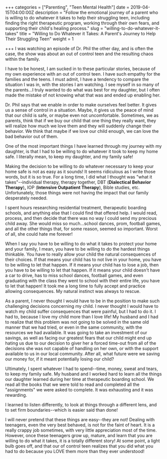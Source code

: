 +++
categories = ["Parenting", "Teen Mental Health"]
date = 2019-04-15T04:00:00Z
description = "Follow the emotional journey of a parent who is willing to do whatever it takes to help their struggling teen, including finding the right therapeutic program, working through their own fears, and supporting their child's healing process."
slug = "willing-to-do-whatever-it-takes"
title = "Willing to Do Whatever it Takes: A Parent's Journey to Help Their Struggling Teen"
weight = 1

+++
I was watching an episode of Dr. Phil the other day, and is often the case, the show was about an out of control teen and the resulting chaos within the family.

I have to be honest, I am sucked in to these particular stories, because of my own experience with an out of control teen. I have such empathy for the families and the teens. I must admit, I have a tendency to compare the situation I was in, with the stories I am watching. I see myself in so many of the parents...I truly wanted to do what was best for my daughter, but I often made the mistake of not knowing what that was and ended up enabling her.

Dr. Phil says that we enable in order to make ourselves feel better. It gives us a sense of control in a situation. Maybe, it gives us the peace of mind that our child is safe, or maybe even not uncomfortable. Sometimes, we as parents, think that if we buy our child that one thing they really want, they will realize how much we love them and they will suddenly change their behavior. We think that maybe if we love our child enough, we can love the bad behavior out of them.

One of the most important things I have learned through my journey with my daughter, is that I had to be willing to do whatever it took to keep my home safe. I literally mean, to keep my daughter, and my family safe!

Making the decision to be willing to do whatever necessary to keep your home safe is not as easy as it sounds! It seems ridiculous as I write those words, but it is so true. For a long time, I did what I thought was "what it takes"--individual therapy, therapy together, DBT (**Dialectical Behavior Therapy**)**,** IOP (**Intensive Outpatient Therapy**), Bible studies, etc. Unfortunately, those things were not having the impact that our family desperately needed.

I spent hours researching residential treatment, therapeutic boarding schools, and anything else that I could find that offered help. I would read, process, and then decide that there was no way I could send my precious child away. She would miss so much...school dances, prom, football games, and all the other things that, for some reason, seemed so important. Worst of all, she could hate me forever!

When I say you have to be willing to do what it takes to protect your home and your family, I mean, you have to be willing to do the hardest things thinkable. You have to really allow your child the natural consequences of their choices. If that means your child has to not live in your home, you have to be willing to let that happen. If it means your child has to lose a job, then you have to be willing to let that happen. If it means your child doesn't have a car to drive, has to miss school dances, football games, and even graduating with the class they went to school with their entire life, you have to let that happen! It took me a long time to fully accept and practice allowing consequences. My natural instinct was always to rescue.

As a parent, I never thought I would have to be in the position to make such challenging decisions concerning my child. I never thought I would have to watch my child suffer consequences that were painful, but I had to do it. I had to, because I love my child more than I love life! My husband and I had to realize that this problem was not going to be solved in the same old manner that we had tried, or even in the same community, with the resources we had available. It was going to take an investment of our savings, as well as facing our greatest fears that our child might end up hating us due to our decision to giver her a forced time-out from all of the decisions she was not capable of handling on her own, or with the support available to us in our local community. After all, what future were we saving our money for, if it meant potentially losing our child?

Ultimately, I spent whatever I had to spend--time, money, sweat and tears, to keep my family safe. My husband and I worked hard to learn all the things our daughter learned during her time at therapeutic boarding school. We read all the books that we were told to read and completed all the "assignments" we were asked to complete. It was exhausting and it was rewarding.

I learned to listen differently, to look at things through a different lens, and to set firm boundaries--which is easier said than done!

I will never pretend that these things are easy--they are not! Dealing with teenagers, even the very best behaved, is not for the faint of heart. It is a really crappy job sometimes, with very little appreciation most of the time. However, once these teenagers grow up, mature, and learn that you are willing to do what it takes, it is a totally different story! At some point, a light bulb goes off, and that our of control teen realizes that you did what you had to do because you LOVE them more than they ever understood!